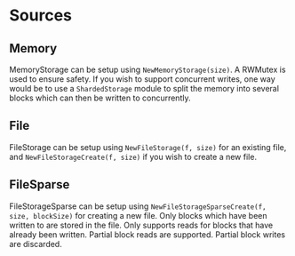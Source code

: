 # Sources

## Memory

MemoryStorage can be setup using `NewMemoryStorage(size)`. A RWMutex is used to ensure safety. If you wish to support concurrent writes, one way would be to use a `ShardedStorage` module to split the memory into several blocks which can then be written to concurrently.

## File

FileStorage can be setup using `NewFileStorage(f, size)` for an existing file, and `NewFileStorageCreate(f, size)` if you wish to create a new file.

## FileSparse

FileStorageSparse can be setup using `NewFileStorageSparseCreate(f, size, blockSize)` for creating a new file. Only blocks which have been written to are stored in the file. Only supports reads for blocks that have already been written. Partial block reads are supported. Partial block writes are discarded.
